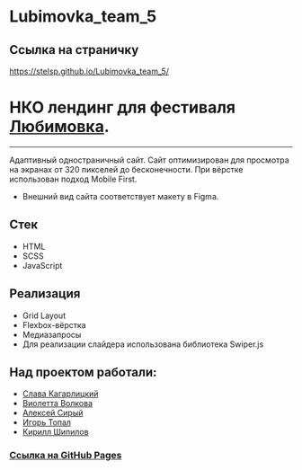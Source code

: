 # Lubimovka_team_5 

## Ссылка на страничку
https://stelsp.github.io/Lubimovka_team_5/

# НКО лендинг для фестиваля [Любимовка](https://lubimovka.ru/).
***
Адаптивный одностраничный сайт. Сайт оптимизирован для просмотра на экранах от 320 пикселей до бесконечности. При вёрстке использован подход Mobile First.
+ Внешний вид сайта соответствует макету в Figma.
## Стек
+ HTML
+ SCSS
+ JavaScript
## Реализация
+ Grid Layout
+ Flexbox-вёрстка
+ Медиазапросы
+ Для реализации слайдера использована библиотека Swiper.js
## Над проектом работали:
+ [Слава Кагарлицкий](https://github.com/StelsP)
+ [Виолетта Волкова](https://github.com/saiviolet)
+ [Алексей Сирый](https://github.com/Aleksey-dev-crt)
+ [Игорь Топал](https://github.com/bvbsis)
+ [Кирилл Шипилов](https://github.com/SKirill-develop)
### [Ссылка на GitHub Pages](https://stelsp.github.io/lubimovka/)
